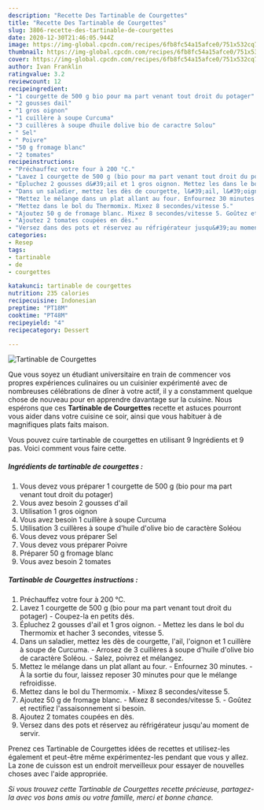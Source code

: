 ```yaml
---
description: "Recette Des Tartinable de Courgettes"
title: "Recette Des Tartinable de Courgettes"
slug: 3806-recette-des-tartinable-de-courgettes
date: 2020-12-30T21:46:05.944Z
image: https://img-global.cpcdn.com/recipes/6fb8fc54a15afce0/751x532cq70/tartinable-de-courgettes-photo-principale-de-la-recette.jpg
thumbnail: https://img-global.cpcdn.com/recipes/6fb8fc54a15afce0/751x532cq70/tartinable-de-courgettes-photo-principale-de-la-recette.jpg
cover: https://img-global.cpcdn.com/recipes/6fb8fc54a15afce0/751x532cq70/tartinable-de-courgettes-photo-principale-de-la-recette.jpg
author: Ivan Franklin
ratingvalue: 3.2
reviewcount: 12
recipeingredient:
- "1 courgette de 500 g bio pour ma part venant tout droit du potager"
- "2 gousses dail"
- "1 gros oignon"
- "1 cuillère à soupe Curcuma"
- "3 cuillères à soupe dhuile dolive bio de caractre Solou"
- " Sel"
- " Poivre"
- "50 g fromage blanc"
- "2 tomates"
recipeinstructions:
- "Préchauffez votre four à 200 °C."
- "Lavez 1 courgette de 500 g (bio pour ma part venant tout droit du potager) Coupez-la en petits dés."
- "Épluchez 2 gousses d&#39;ail et 1 gros oignon. Mettez les dans le bol du Thermomix et hacher 3 secondes, vitesse 5."
- "Dans un saladier, mettez les dès de courgette, l&#39;ail, l&#39;oignon et 1 cuillère à soupe de Curcuma. Arrosez de 3 cuillères à soupe d&#39;huile d&#39;olive bio de caractère Soléou. Salez, poivrez et mélangez."
- "Mettez le mélange dans un plat allant au four. Enfournez 30 minutes. À la sortie du four, laissez reposer 30 minutes pour que le mélange refroidisse."
- "Mettez dans le bol du Thermomix. Mixez 8 secondes/vitesse 5."
- "Ajoutez 50 g de fromage blanc. Mixez 8 secondes/vitesse 5. Goûtez et rectifiez l&#39;assaisonnement si besoin."
- "Ajoutez 2 tomates coupées en dès."
- "Versez dans des pots et réservez au réfrigérateur jusqu&#39;au moment de servir."
categories:
- Resep
tags:
- tartinable
- de
- courgettes

katakunci: tartinable de courgettes 
nutrition: 235 calories
recipecuisine: Indonesian
preptime: "PT18M"
cooktime: "PT48M"
recipeyield: "4"
recipecategory: Dessert

---
```



![Tartinable de Courgettes](https://img-global.cpcdn.com/recipes/6fb8fc54a15afce0/751x532cq70/tartinable-de-courgettes-photo-principale-de-la-recette.jpg)

Que vous soyez un étudiant universitaire en train de commencer vos propres expériences culinaires ou un cuisinier expérimenté avec de nombreuses célébrations de dîner à votre actif, il y a constamment quelque chose de nouveau pour en apprendre davantage sur la cuisine. Nous espérons que ces <strong> Tartinable de Courgettes </strong> recette et astuces pourront vous aider dans votre cuisine ce soir, ainsi que vous habituer à de magnifiques plats faits maison.

<!--inarticleads1-->

Vous pouvez cuire tartinable de courgettes en utilisant 9 Ingrédients et 9 pas. Voici comment vous faire cette.

##### Ingrédients de tartinable de courgettes :

1. Vous devez vous préparer 1 courgette de 500 g (bio pour ma part venant tout droit du potager)
1. Vous avez besoin 2 gousses d&#39;ail
1. Utilisation 1 gros oignon
1. Vous avez besoin 1 cuillère à soupe Curcuma
1. Utilisation 3 cuillères à soupe d&#39;huile d&#39;olive bio de caractère Soléou
1. Vous devez vous préparer  Sel
1. Vous devez vous préparer  Poivre
1. Préparer 50 g fromage blanc
1. Vous avez besoin 2 tomates




<!--inarticleads2-->

##### Tartinable de Courgettes instructions :

1. Préchauffez votre four à 200 °C.
1. Lavez 1 courgette de 500 g (bio pour ma part venant tout droit du potager) - Coupez-la en petits dés.
1. Épluchez 2 gousses d&#39;ail et 1 gros oignon. - Mettez les dans le bol du Thermomix et hacher 3 secondes, vitesse 5.
1. Dans un saladier, mettez les dès de courgette, l&#39;ail, l&#39;oignon et 1 cuillère à soupe de Curcuma. - Arrosez de 3 cuillères à soupe d&#39;huile d&#39;olive bio de caractère Soléou. - Salez, poivrez et mélangez.
1. Mettez le mélange dans un plat allant au four. - Enfournez 30 minutes. - À la sortie du four, laissez reposer 30 minutes pour que le mélange refroidisse.
1. Mettez dans le bol du Thermomix. - Mixez 8 secondes/vitesse 5.
1. Ajoutez 50 g de fromage blanc. - Mixez 8 secondes/vitesse 5. - Goûtez et rectifiez l&#39;assaisonnement si besoin.
1. Ajoutez 2 tomates coupées en dès.
1. Versez dans des pots et réservez au réfrigérateur jusqu&#39;au moment de servir.




<!--inarticleads1-->

<p>
Prenez ces Tartinable de Courgettes idées de recettes et utilisez-les également et peut-être même expérimentez-les pendant que vous y allez. La zone de cuisson est un endroit merveilleux pour essayer de nouvelles choses avec l'aide appropriée.
</p>

<p>
<i>Si vous trouvez cette Tartinable de Courgettes recette précieuse, partagez-la avec vos bons amis ou votre famille, merci et bonne chance.</i>
</p>
